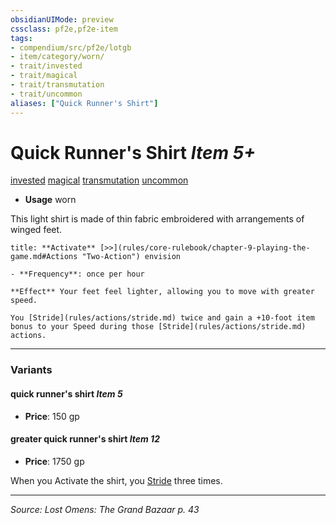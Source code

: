 ```yaml
---
obsidianUIMode: preview
cssclass: pf2e,pf2e-item
tags:
- compendium/src/pf2e/lotgb
- item/category/worn/
- trait/invested
- trait/magical
- trait/transmutation
- trait/uncommon
aliases: ["Quick Runner's Shirt"]
---
```

# Quick Runner's Shirt *Item 5+*  
[invested](invested.md "Invested Item Trait")  [magical](magical.md "Magical Item Trait")  [transmutation](transmutation.md "Transmutation School Trait")  [uncommon](uncommon.md "Uncommon Rarity Trait")  

- **Usage** worn

This light shirt is made of thin fabric embroidered with arrangements of winged feet.

```ad-embed-ability
title: **Activate** [>>](rules/core-rulebook/chapter-9-playing-the-game.md#Actions "Two-Action") envision

- **Frequency**: once per hour

**Effect** Your feet feel lighter, allowing you to move with greater speed.

You [Stride](rules/actions/stride.md) twice and gain a +10-foot item bonus to your Speed during those [Stride](rules/actions/stride.md) actions.
```

---

### Variants

#### quick runner's shirt *Item 5*

- **Price**: 150 gp

#### greater quick runner's shirt *Item 12*

- **Price**: 1750 gp

When you Activate the shirt, you [Stride](stride.md) three times.

---
*Source: Lost Omens: The Grand Bazaar p. 43*